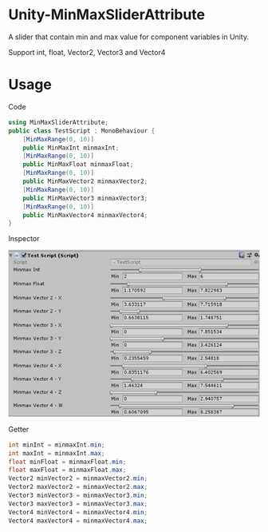 # Unity-MinMaxSliderAttribute
A slider that contain min and max value for component variables in Unity.

Support int, float, Vector2, Vector3 and Vector4
# Usage
Code
``` c#
using MinMaxSliderAttribute;
public class TestScript : MonoBehaviour {
	[MinMaxRange(0, 10)]
	public MinMaxInt minmaxInt;
	[MinMaxRange(0, 10)]
	public MinMaxFloat minmaxFloat;
	[MinMaxRange(0, 10)]
	public MinMaxVector2 minmaxVector2;
	[MinMaxRange(0, 10)]
	public MinMaxVector3 minmaxVector3;
	[MinMaxRange(0, 10)]
	public MinMaxVector4 minmaxVector4;
}
```
Inspector


![InInspector](screenshot1.png)

Getter
``` c#
int minInt = minmaxInt.min;
int maxInt = minmaxInt.max;
float minFloat = minmaxFloat.min;
float maxFloat = minmaxFloat.max;
Vector2 minVector2 = minmaxVector2.min;
Vector2 maxVector2 = minmaxVector2.max;
Vector3 minVector3 = minmaxVector3.min;
Vector3 maxVector3 = minmaxVector3.max;
Vector4 minVector4 = minmaxVector4.min;
Vector4 maxVector4 = minmaxVector4.max;
```
